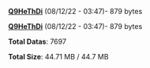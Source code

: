 [**Q9HeThDi**](/data/Q9HeThDi.txt) (08/12/22 - 03:47)- 879 bytes

[**Q9HeThDi**](/data/Q9HeThDi.txt) (08/12/22 - 03:47)- 879 bytes

**Total Datas**: 7697

**Total Size**: 44.71 MB / 44.7 MB